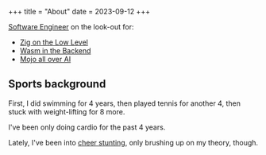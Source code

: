 +++
title = "About"
date = 2023-09-12
+++

[Software Engineer](https://tensorush.github.io/cv/en.pdf) on the look-out for:

* [Zig on the Low Level](https://ziglang.org)
* [Wasm in the Backend](https://webassembly.org)
* [Mojo all over AI](https://www.modular.com/mojo)

## Sports background

First, I did swimming for 4 years, then played tennis for another 4, then stuck with weight-lifting for 8 more.

I've been only doing cardio for the past 4 years.

Lately, I've been into [cheer stunting](@/csg.md), only brushing up on my theory, though.
